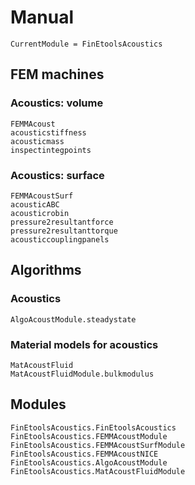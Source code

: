 # Manual


```@meta
CurrentModule = FinEtoolsAcoustics
```

## FEM machines

### Acoustics: volume

```@docs
FEMMAcoust
acousticstiffness
acousticmass
inspectintegpoints
```

### Acoustics: surface

```@docs
FEMMAcoustSurf
acousticABC
acousticrobin
pressure2resultantforce
pressure2resultanttorque
acousticcouplingpanels
```

## Algorithms

### Acoustics

```@docs
AlgoAcoustModule.steadystate
```


### Material models for acoustics

```@docs
MatAcoustFluid
MatAcoustFluidModule.bulkmodulus
```

## Modules

```@docs
FinEtoolsAcoustics.FinEtoolsAcoustics
FinEtoolsAcoustics.FEMMAcoustModule
FinEtoolsAcoustics.FEMMAcoustSurfModule
FinEtoolsAcoustics.FEMMAcoustNICE
FinEtoolsAcoustics.AlgoAcoustModule
FinEtoolsAcoustics.MatAcoustFluidModule
```

